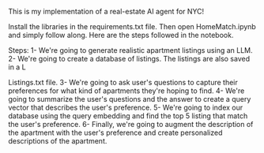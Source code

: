 This is my implementation of a real-estate AI agent for NYC! 

Install the libraries in the requirements.txt file. Then open HomeMatch.ipynb and simply follow along. Here are the steps followed in the notebook.

Steps: 
    1- We're going to generate realistic apartment listings using an LLM. 
    2- We're going to create a database of listings. The listings are also saved in a L
    
Listings.txt file. 
    3- We're going to ask user's questions to capture their preferences for what kind of apartments they're hoping to find. 
    4- We're going to summarize the user's questions and the answer to create a query vector that describes the user's preference. 
    5- We're going to index our database using the query embedding and find the top 5 listing that match the user's preference. 
    6- Finally, we're going to augment the description of the apartment with the user's preference and create personalized descriptions of the apartment. 
